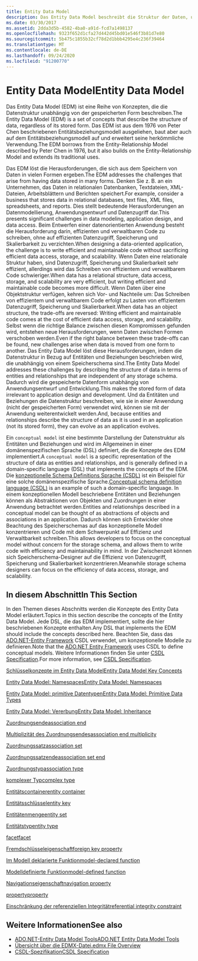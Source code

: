 ```yaml
---
title: Entity Data Model
description: Das Entity Data Model beschreibt die Struktur der Daten, unabhängig von Ihrer gespeicherten Form, die Herausforderungen behandelt, die sich aus der Speicherung von Daten in vielen Formularen ergeben.
ms.date: 03/30/2017
ms.assetid: 2dda3d5b-4582-4ba0-a91d-fcd7a1498137
ms.openlocfilehash: 9323f652d1cfa27d442d45bd01e546f3b81d7e80
ms.sourcegitcommit: 5b475c1855b32cf78d2d1bbb4295e4c236f39464
ms.translationtype: MT
ms.contentlocale: de-DE
ms.lasthandoff: 09/24/2020
ms.locfileid: "91200770"
---
```

# <a name="entity-data-model"></a><span data-ttu-id="c2488-103">Entity Data Model</span><span class="sxs-lookup"><span data-stu-id="c2488-103">Entity Data Model</span></span>

<span data-ttu-id="c2488-104">Das Entity Data Model (EDM) ist eine Reihe von Konzepten, die die Datenstruktur unabhängig von der gespeicherten Form beschreiben.</span><span class="sxs-lookup"><span data-stu-id="c2488-104">The Entity Data Model (EDM) is a set of concepts that describe the structure of data, regardless of its stored form.</span></span> <span data-ttu-id="c2488-105">Das EDM ist aus dem 1976 von Peter Chen beschriebenen Entitätsbeziehungsmodell ausgeliehen, baut aber auch auf dem Entitätsbeziehungsmodell auf und erweitert seine herkömmliche Verwendung.</span><span class="sxs-lookup"><span data-stu-id="c2488-105">The EDM borrows from the Entity-Relationship Model described by Peter Chen in 1976, but it also builds on the Entity-Relationship Model and extends its traditional uses.</span></span>  
  
 <span data-ttu-id="c2488-106">Das EDM löst die Herausforderungen, die sich aus dem Speichern von Daten in vielen Formen ergeben.</span><span class="sxs-lookup"><span data-stu-id="c2488-106">The EDM addresses the challenges that arise from having data stored in many forms.</span></span> <span data-ttu-id="c2488-107">Denken Sie z. B. an ein Unternehmen, das Daten in relationalen Datenbanken, Textdateien, XML-Dateien, Arbeitsblättern und Berichten speichert.</span><span class="sxs-lookup"><span data-stu-id="c2488-107">For example, consider a business that stores data in relational databases, text files, XML files, spreadsheets, and reports.</span></span> <span data-ttu-id="c2488-108">Dies stellt bedeutende Herausforderungen an Datenmodellierung, Anwendungsentwurf und Datenzugriff dar.</span><span class="sxs-lookup"><span data-stu-id="c2488-108">This presents significant challenges in data modeling, application design, and data access.</span></span> <span data-ttu-id="c2488-109">Beim Entwerfen einer datenorientierten Anwendung besteht die Herausforderung darin, effizienten und verwaltbaren Code zu schreiben, ohne auf effizienten Datenzugriff, Speicherung und Skalierbarkeit zu verzichten.</span><span class="sxs-lookup"><span data-stu-id="c2488-109">When designing a data-oriented application, the challenge is to write efficient and maintainable code without sacrificing efficient data access, storage, and scalability.</span></span> <span data-ttu-id="c2488-110">Wenn Daten eine relationale Struktur haben, sind Datenzugriff, Speicherung und Skalierbarkeit sehr effizient, allerdings wird das Schreiben von effizientem und verwaltbarem Code schwieriger.</span><span class="sxs-lookup"><span data-stu-id="c2488-110">When data has a relational structure, data access, storage, and scalability are very efficient, but writing efficient and maintainable code becomes more difficult.</span></span> <span data-ttu-id="c2488-111">Wenn Daten über eine Objektstruktur verfügen, kehren sich Vor- und Nachteile um: Das Schreiben von effizientem und verwaltbarem Code erfolgt zu Lasten von effizientem Datenzugriff, Speicherung und Skalierbarkeit.</span><span class="sxs-lookup"><span data-stu-id="c2488-111">When data has an object structure, the trade-offs are reversed: Writing efficient and maintainable code comes at the cost of efficient data access, storage, and scalability.</span></span> <span data-ttu-id="c2488-112">Selbst wenn die richtige Balance zwischen diesen Kompromissen gefunden wird, entstehen neue Herausforderungen, wenn Daten zwischen Formen verschoben werden.</span><span class="sxs-lookup"><span data-stu-id="c2488-112">Even if the right balance between these trade-offs can be found, new challenges arise when data is moved from one form to another.</span></span> <span data-ttu-id="c2488-113">Das Entity Data Model löst diese Herausforderungen, indem die Datenstruktur in Bezug auf Entitäten und Beziehungen beschrieben wird, die unabhängig von einem Speicherschema sind.</span><span class="sxs-lookup"><span data-stu-id="c2488-113">The Entity Data Model addresses these challenges by describing the structure of data in terms of entities and relationships that are independent of any storage schema.</span></span> <span data-ttu-id="c2488-114">Dadurch wird die gespeicherte Datenform unabhängig von Anwendungsentwurf und Entwicklung.</span><span class="sxs-lookup"><span data-stu-id="c2488-114">This makes the stored form of data irrelevant to application design and development.</span></span> <span data-ttu-id="c2488-115">Und da Entitäten und Beziehungen die Datenstruktur beschreiben, wie sie in einer Anwendung (nicht der gespeicherten Form) verwendet wird, können sie mit der Anwendung weiterentwickelt werden.</span><span class="sxs-lookup"><span data-stu-id="c2488-115">And, because entities and relationships describe the structure of data as it is used in an application (not its stored form), they can evolve as an application evolves.</span></span>  
  
 <span data-ttu-id="c2488-116">Ein `conceptual model` ist eine bestimmte Darstellung der Datenstruktur als Entitäten und Beziehungen und wird im Allgemeinen in einer domänenspezifischen Sprache (DSL) definiert, die die Konzepte des EDM implementiert.</span><span class="sxs-lookup"><span data-stu-id="c2488-116">A `conceptual model` is a specific representation of the structure of data as entities and relationships, and is generally defined in a domain-specific language (DSL) that implements the concepts of the EDM.</span></span> <span data-ttu-id="c2488-117">Die [konzeptionelle Schema Definitions Sprache (CSDL)](/ef/ef6/modeling/designer/advanced/edmx/csdl-spec) ist ein Beispiel für eine solche domänenspezifische Sprache.</span><span class="sxs-lookup"><span data-stu-id="c2488-117">[Conceptual schema definition language (CSDL)](/ef/ef6/modeling/designer/advanced/edmx/csdl-spec) is an example of such a domain-specific language.</span></span> <span data-ttu-id="c2488-118">In einem konzeptionellen Modell beschriebene Entitäten und Beziehungen können als Abstraktionen von Objekten und Zuordnungen in einer Anwendung betrachtet werden.</span><span class="sxs-lookup"><span data-stu-id="c2488-118">Entities and relationships described in a conceptual model can be thought of as abstractions of objects and associations in an application.</span></span> <span data-ttu-id="c2488-119">Dadurch können sich Entwickler ohne Beachtung des Speicherschemas auf das konzeptionelle Modell konzentrieren und Code mit dem Schwerpunkt auf Effizienz und Verwaltbarkeit schreiben.</span><span class="sxs-lookup"><span data-stu-id="c2488-119">This allows developers to focus on the conceptual model without concern for the storage schema, and allows them to write code with efficiency and maintainability in mind.</span></span> <span data-ttu-id="c2488-120">In der Zwischenzeit können sich Speicherschema-Designer auf die Effizienz von Datenzugriff, Speicherung und Skalierbarkeit konzentrieren.</span><span class="sxs-lookup"><span data-stu-id="c2488-120">Meanwhile storage schema designers can focus on the efficiency of data access, storage, and scalability.</span></span>  
  
## <a name="in-this-section"></a><span data-ttu-id="c2488-121">In diesem Abschnitt</span><span class="sxs-lookup"><span data-stu-id="c2488-121">In This Section</span></span>  

 <span data-ttu-id="c2488-122">In den Themen dieses Abschnitts werden die Konzepte des Entity Data Model erläutert.</span><span class="sxs-lookup"><span data-stu-id="c2488-122">Topics in this section describe the concepts of the Entity Data Model.</span></span> <span data-ttu-id="c2488-123">Jede DSL, die das EDM implementiert, sollte die hier beschriebenen Konzepte enthalten.</span><span class="sxs-lookup"><span data-stu-id="c2488-123">Any DSL that implements the EDM should include the concepts described here.</span></span> <span data-ttu-id="c2488-124">Beachten Sie, dass das [ADO.NET-Entity Framework](./ef/index.md) CSDL verwendet, um konzeptionelle Modelle zu definieren.</span><span class="sxs-lookup"><span data-stu-id="c2488-124">Note that the [ADO.NET Entity Framework](./ef/index.md) uses CSDL to define conceptual models.</span></span> <span data-ttu-id="c2488-125">Weitere Informationen finden Sie unter [CSDL Specification](/ef/ef6/modeling/designer/advanced/edmx/csdl-spec).</span><span class="sxs-lookup"><span data-stu-id="c2488-125">For more information, see [CSDL Specification](/ef/ef6/modeling/designer/advanced/edmx/csdl-spec).</span></span>  
  
 [<span data-ttu-id="c2488-126">Schlüsselkonzepte im Entity Data Model</span><span class="sxs-lookup"><span data-stu-id="c2488-126">Entity Data Model Key Concepts</span></span>](entity-data-model-key-concepts.md)  
  
 [<span data-ttu-id="c2488-127">Entity Data Model: Namespaces</span><span class="sxs-lookup"><span data-stu-id="c2488-127">Entity Data Model: Namespaces</span></span>](entity-data-model-namespaces.md)  
  
 [<span data-ttu-id="c2488-128">Entity Data Model: primitive Datentypen</span><span class="sxs-lookup"><span data-stu-id="c2488-128">Entity Data Model: Primitive Data Types</span></span>](entity-data-model-primitive-data-types.md)  
  
 [<span data-ttu-id="c2488-129">Entity Data Model: Vererbung</span><span class="sxs-lookup"><span data-stu-id="c2488-129">Entity Data Model: Inheritance</span></span>](entity-data-model-inheritance.md)  
  
 [<span data-ttu-id="c2488-130">Zuordnungsende</span><span class="sxs-lookup"><span data-stu-id="c2488-130">association end</span></span>](association-end.md)  
  
 [<span data-ttu-id="c2488-131">Multiplizität des Zuordnungsendes</span><span class="sxs-lookup"><span data-stu-id="c2488-131">association end multiplicity</span></span>](association-end-multiplicity.md)  
  
 [<span data-ttu-id="c2488-132">Zuordnungssatz</span><span class="sxs-lookup"><span data-stu-id="c2488-132">association set</span></span>](association-set.md)  
  
 [<span data-ttu-id="c2488-133">Zuordnungssatzende</span><span class="sxs-lookup"><span data-stu-id="c2488-133">association set end</span></span>](association-set-end.md)  
  
 [<span data-ttu-id="c2488-134">Zuordnungstyp</span><span class="sxs-lookup"><span data-stu-id="c2488-134">association type</span></span>](association-type.md)  
  
 [<span data-ttu-id="c2488-135">komplexer Typ</span><span class="sxs-lookup"><span data-stu-id="c2488-135">complex type</span></span>](complex-type.md)  
  
 [<span data-ttu-id="c2488-136">Entitätscontainer</span><span class="sxs-lookup"><span data-stu-id="c2488-136">entity container</span></span>](entity-container.md)  
  
 [<span data-ttu-id="c2488-137">Entitätsschlüssel</span><span class="sxs-lookup"><span data-stu-id="c2488-137">entity key</span></span>](entity-key.md)  
  
 [<span data-ttu-id="c2488-138">Entitätenmenge</span><span class="sxs-lookup"><span data-stu-id="c2488-138">entity set</span></span>](entity-set.md)  
  
 [<span data-ttu-id="c2488-139">Entitätstyp</span><span class="sxs-lookup"><span data-stu-id="c2488-139">entity type</span></span>](entity-type.md)  
  
 [<span data-ttu-id="c2488-140">facet</span><span class="sxs-lookup"><span data-stu-id="c2488-140">facet</span></span>](facet.md)  
  
 [<span data-ttu-id="c2488-141">Fremdschlüsseleigenschaft</span><span class="sxs-lookup"><span data-stu-id="c2488-141">foreign key property</span></span>](foreign-key-property.md)  
  
 [<span data-ttu-id="c2488-142">Im Modell deklarierte Funktion</span><span class="sxs-lookup"><span data-stu-id="c2488-142">model-declared function</span></span>](model-declared-function.md)  
  
 [<span data-ttu-id="c2488-143">Modelldefinierte Funktion</span><span class="sxs-lookup"><span data-stu-id="c2488-143">model-defined function</span></span>](model-defined-function.md)  
  
 [<span data-ttu-id="c2488-144">Navigationseigenschaft</span><span class="sxs-lookup"><span data-stu-id="c2488-144">navigation property</span></span>](navigation-property.md)  
  
 [<span data-ttu-id="c2488-145">property</span><span class="sxs-lookup"><span data-stu-id="c2488-145">property</span></span>](property.md)  
  
 [<span data-ttu-id="c2488-146">Einschränkung der referenziellen Integrität</span><span class="sxs-lookup"><span data-stu-id="c2488-146">referential integrity constraint</span></span>](referential-integrity-constraint.md)  
  
## <a name="see-also"></a><span data-ttu-id="c2488-147">Weitere Informationen</span><span class="sxs-lookup"><span data-stu-id="c2488-147">See also</span></span>

- <span data-ttu-id="c2488-148">[ADO.NET-Entity Data Model Tools](/previous-versions/dotnet/netframework-4.0/bb399249(v=vs.100))</span><span class="sxs-lookup"><span data-stu-id="c2488-148">[ADO.NET Entity Data Model Tools](/previous-versions/dotnet/netframework-4.0/bb399249(v=vs.100))</span></span>
- <span data-ttu-id="c2488-149">[Übersicht über die EDMX-Datei](/previous-versions/dotnet/netframework-4.0/cc982042(v=vs.100))</span><span class="sxs-lookup"><span data-stu-id="c2488-149">[.edmx File Overview](/previous-versions/dotnet/netframework-4.0/cc982042(v=vs.100))</span></span>
- [<span data-ttu-id="c2488-150">CSDL-Spezifikation</span><span class="sxs-lookup"><span data-stu-id="c2488-150">CSDL Specification</span></span>](/ef/ef6/modeling/designer/advanced/edmx/csdl-spec)
